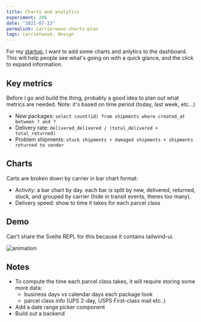 ```yaml
---
title: Charts and analytics
experiment: 206
date: "2021-07-13"
permalink: carrierwave-charts-plan
tags: carrierwave, design
---
```


For my [startup](https://getcarrierwave.com), I want to add some charts and anlytics to the dashboard. This will help people see what's going on with a quick glance, and the click to expand information.

## Key metrics

Before I go and build the thing, probably a good idea to plan out what metrics are needed.
Note: it's based on time period (today, last week, etc...)

- New packages: `select count(id) from shipments where created_at between ? and ?`
- Delivery rate: `delivered_delivered / (total_delivered + total_returned)`
- Problem shipments: `stuck shipments + damaged shipments + shipments returned to sender`

## Charts

Carts are broken down by carrier in bar chart format:

- Activity: a bar chart by day. each bar is split by new, delivered, returned, stuck, and grouped by carrier (hide in transit events, theres too many).
- Delivery speed: show to time it takes for each parcel class

## Demo

Can't share the Svelte REPL for this because it contains tailwind-ui.

<img alt="animation" src="https://res.cloudinary.com/dzwnkx0mk/image/upload/v1626164409/1000experiments.dev/Screenshot_from_2021-07-13_04-19-32_kzmcwo.png"/>

## Notes

- To compute the time each parcel class takes, it will require storing some more data:
  - business days vs calendar days each package took
  - parcel class info (UPS 2-day, USPS First-class mail etc..)
- Add a date range picker component
- Build out a backend
